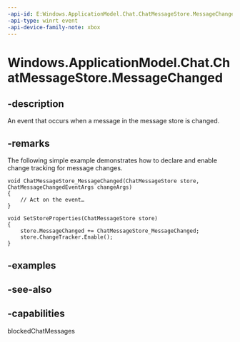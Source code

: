 ```yaml
---
-api-id: E:Windows.ApplicationModel.Chat.ChatMessageStore.MessageChanged
-api-type: winrt event
-api-device-family-note: xbox
---
```


<!-- Event syntax
public event Windows.Foundation.TypedEventHandler MessageChanged<Windows.ApplicationModel.Chat.ChatMessageStore,  Windows.ApplicationModel.Chat.ChatMessageChangedEventArgs>
-->

# Windows.ApplicationModel.Chat.ChatMessageStore.MessageChanged

## -description
An event that occurs when a message in the message store is changed.

## -remarks
The following simple example demonstrates how to declare and enable change tracking for message changes.

```
void ChatMessageStore_MessageChanged(ChatMessageStore store, ChatMessageChangedEventArgs changeArgs)
{
    // Act on the event…
}

void SetStoreProperties(ChatMessageStore store)
{
    store.MessageChanged += ChatMessageStore_MessageChanged;
    store.ChangeTracker.Enable();
}
```



## -examples

## -see-also


## -capabilities
blockedChatMessages
